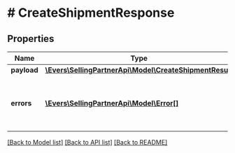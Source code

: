 # # CreateShipmentResponse

## Properties

Name | Type | Description | Notes
------------ | ------------- | ------------- | -------------
**payload** | [**\Evers\SellingPartnerApi\Model\CreateShipmentResult**](CreateShipmentResult.md) |  | [optional]
**errors** | [**\Evers\SellingPartnerApi\Model\Error[]**](Error.md) | A list of error responses returned when a request is unsuccessful. | [optional]

[[Back to Model list]](../../README.md#models) [[Back to API list]](../../README.md#endpoints) [[Back to README]](../../README.md)
